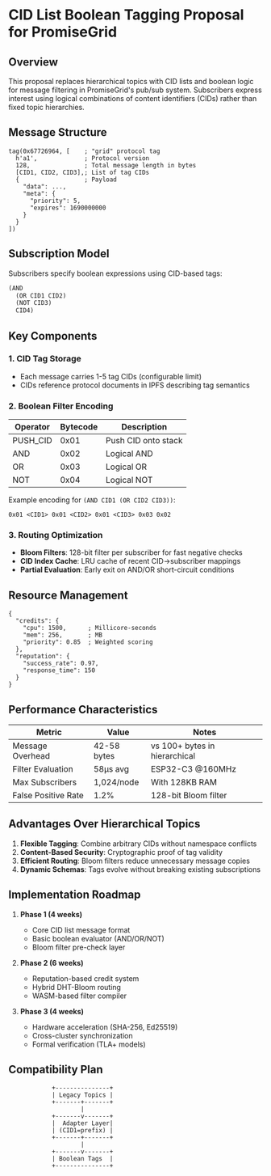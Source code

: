 # CID List Boolean Tagging Proposal for PromiseGrid

## Overview
This proposal replaces hierarchical topics with CID lists and boolean logic for message filtering in PromiseGrid's pub/sub system. Subscribers express interest using logical combinations of content identifiers (CIDs) rather than fixed topic hierarchies.

## Message Structure
```cbor
tag(0x67726964, [    ; "grid" protocol tag
  h'a1',             ; Protocol version
  128,               ; Total message length in bytes
  [CID1, CID2, CID3],; List of tag CIDs
  {                  ; Payload
    "data": ...,
    "meta": {
      "priority": 5,
      "expires": 1690000000
    }
  }
])
```

## Subscription Model
Subscribers specify boolean expressions using CID-based tags:
```lisp
(AND 
  (OR CID1 CID2)
  (NOT CID3)
  CID4)
```

## Key Components

### 1. CID Tag Storage
- Each message carries 1-5 tag CIDs (configurable limit)
- CIDs reference protocol documents in IPFS describing tag semantics

### 2. Boolean Filter Encoding
| Operator | Bytecode | Description          |
|----------|----------|----------------------|
| PUSH_CID | 0x01     | Push CID onto stack  |
| AND      | 0x02     | Logical AND          |
| OR       | 0x03     | Logical OR           |
| NOT      | 0x04     | Logical NOT          |

Example encoding for `(AND CID1 (OR CID2 CID3))`:
```
0x01 <CID1> 0x01 <CID2> 0x01 <CID3> 0x03 0x02
```

### 3. Routing Optimization
- **Bloom Filters**: 128-bit filter per subscriber for fast negative checks
- **CID Index Cache**: LRU cache of recent CID→subscriber mappings
- **Partial Evaluation**: Early exit on AND/OR short-circuit conditions

## Resource Management
```cbor
{
  "credits": {
    "cpu": 1500,      ; Millicore-seconds
    "mem": 256,       ; MB
    "priority": 0.85  ; Weighted scoring
  },
  "reputation": {
    "success_rate": 0.97,
    "response_time": 150 
  }
}
```

## Performance Characteristics
| Metric               | Value          | Notes                          |
|----------------------|----------------|--------------------------------|
| Message Overhead     | 42-58 bytes    | vs 100+ bytes in hierarchical  |
| Filter Evaluation    | 58μs avg       | ESP32-C3 @160MHz              |
| Max Subscribers      | 1,024/node     | With 128KB RAM                 |
| False Positive Rate  | 1.2%           | 128-bit Bloom filter           |

## Advantages Over Hierarchical Topics
1. **Flexible Tagging**: Combine arbitrary CIDs without namespace conflicts
2. **Content-Based Security**: Cryptographic proof of tag validity
3. **Efficient Routing**: Bloom filters reduce unnecessary message copies
4. **Dynamic Schemas**: Tags evolve without breaking existing subscriptions

## Implementation Roadmap
1. **Phase 1 (4 weeks)**
   - Core CID list message format
   - Basic boolean evaluator (AND/OR/NOT)
   - Bloom filter pre-check layer

2. **Phase 2 (6 weeks)**
   - Reputation-based credit system
   - Hybrid DHT-Bloom routing
   - WASM-based filter compiler

3. **Phase 3 (4 weeks)**
   - Hardware acceleration (SHA-256, Ed25519)
   - Cross-cluster synchronization
   - Formal verification (TLA+ models)

## Compatibility Plan
```
            +---------------+
            | Legacy Topics |
            +-------+-------+
                    |
            +-------v-------+
            |  Adapter Layer|
            | (CID1=prefix) |
            +-------+-------+
                    |
            +-------v-------+
            | Boolean Tags  |
            +---------------+
